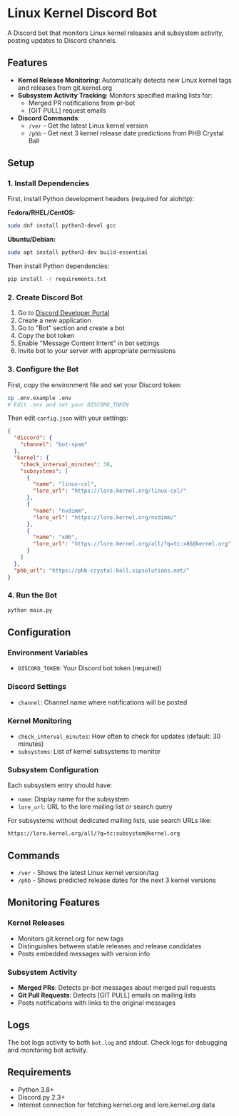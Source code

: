 # Linux Kernel Discord Bot

A Discord bot that monitors Linux kernel releases and subsystem activity, posting updates to Discord channels.

## Features

- **Kernel Release Monitoring**: Automatically detects new Linux kernel tags and releases from git.kernel.org
- **Subsystem Activity Tracking**: Monitors specified mailing lists for:
  - Merged PR notifications from pr-bot
  - [GIT PULL] request emails
- **Discord Commands**:
  - `/ver` - Get the latest Linux kernel version
  - `/phb` - Get next 3 kernel release date predictions from PHB Crystal Ball

## Setup

### 1. Install Dependencies

First, install Python development headers (required for aiohttp):

**Fedora/RHEL/CentOS:**
```bash
sudo dnf install python3-devel gcc
```

**Ubuntu/Debian:**
```bash
sudo apt install python3-dev build-essential
```

Then install Python dependencies:
```bash
pip install -r requirements.txt
```

### 2. Create Discord Bot

1. Go to [Discord Developer Portal](https://discord.com/developers/applications)
2. Create a new application
3. Go to "Bot" section and create a bot
4. Copy the bot token
5. Enable "Message Content Intent" in bot settings
6. Invite bot to your server with appropriate permissions

### 3. Configure the Bot

First, copy the environment file and set your Discord token:

```bash
cp .env.example .env
# Edit .env and set your DISCORD_TOKEN
```

Then edit `config.json` with your settings:

```json
{
  "discord": {
    "channel": "bot-spam"
  },
  "kernel": {
    "check_interval_minutes": 30,
    "subsystems": [
      {
        "name": "linux-cxl",
        "lore_url": "https://lore.kernel.org/linux-cxl/"
      },
      {
        "name": "nvdimm",
        "lore_url": "https://lore.kernel.org/nvdimm/"
      },
      {
        "name": "x86",
        "lore_url": "https://lore.kernel.org/all/?q=tc:x86@kernel.org"
      }
    ]
  },
  "phb_url": "https://phb-crystal-ball.sipsolutions.net/"
}
```

### 4. Run the Bot

```bash
python main.py
```

## Configuration

### Environment Variables

- `DISCORD_TOKEN`: Your Discord bot token (required)

### Discord Settings

- `channel`: Channel name where notifications will be posted

### Kernel Monitoring

- `check_interval_minutes`: How often to check for updates (default: 30 minutes)
- `subsystems`: List of kernel subsystems to monitor

### Subsystem Configuration

Each subsystem entry should have:
- `name`: Display name for the subsystem
- `lore_url`: URL to the lore mailing list or search query

For subsystems without dedicated mailing lists, use search URLs like:
```
https://lore.kernel.org/all/?q=tc:subsystem@kernel.org
```

## Commands

- `/ver` - Shows the latest Linux kernel version/tag
- `/phb` - Shows predicted release dates for the next 3 kernel versions

## Monitoring Features

### Kernel Releases
- Monitors git.kernel.org for new tags
- Distinguishes between stable releases and release candidates
- Posts embedded messages with version info

### Subsystem Activity
- **Merged PRs**: Detects pr-bot messages about merged pull requests
- **Git Pull Requests**: Detects [GIT PULL] emails on mailing lists
- Posts notifications with links to the original messages

## Logs

The bot logs activity to both `bot.log` and stdout. Check logs for debugging and monitoring bot activity.

## Requirements

- Python 3.8+
- Discord.py 2.3+
- Internet connection for fetching kernel.org and lore.kernel.org data
